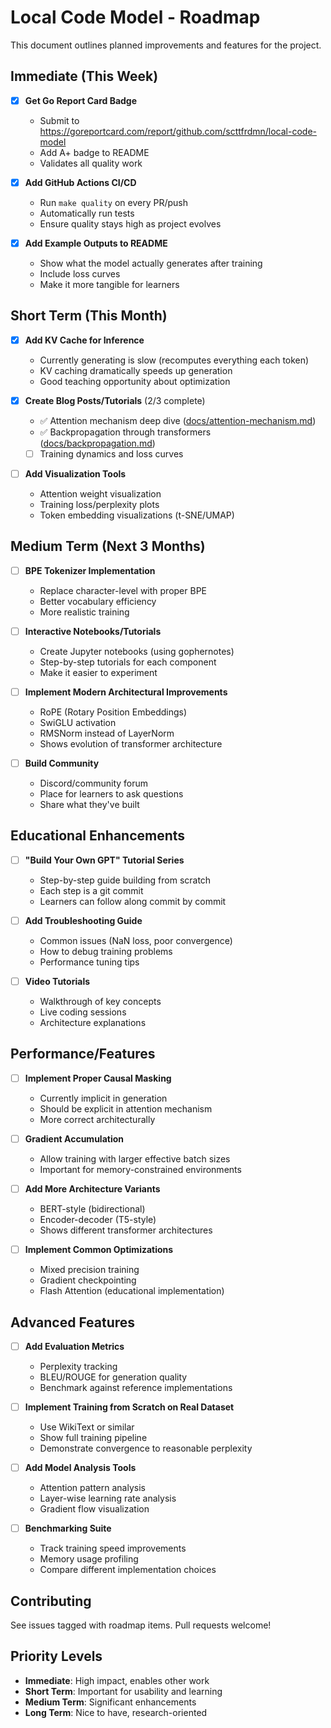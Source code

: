 # Local Code Model - Roadmap

This document outlines planned improvements and features for the project.

## Immediate (This Week)

- [x] **Get Go Report Card Badge**
  - Submit to https://goreportcard.com/report/github.com/scttfrdmn/local-code-model
  - Add A+ badge to README
  - Validates all quality work

- [x] **Add GitHub Actions CI/CD**
  - Run `make quality` on every PR/push
  - Automatically run tests
  - Ensure quality stays high as project evolves

- [x] **Add Example Outputs to README**
  - Show what the model actually generates after training
  - Include loss curves
  - Make it more tangible for learners

## Short Term (This Month)

- [x] **Add KV Cache for Inference**
  - Currently generating is slow (recomputes everything each token)
  - KV caching dramatically speeds up generation
  - Good teaching opportunity about optimization

- [x] **Create Blog Posts/Tutorials** (2/3 complete)
  - ✅ Attention mechanism deep dive ([docs/attention-mechanism.md](docs/attention-mechanism.md))
  - ✅ Backpropagation through transformers ([docs/backpropagation.md](docs/backpropagation.md))
  - [ ] Training dynamics and loss curves

- [ ] **Add Visualization Tools**
  - Attention weight visualization
  - Training loss/perplexity plots
  - Token embedding visualizations (t-SNE/UMAP)

## Medium Term (Next 3 Months)

- [ ] **BPE Tokenizer Implementation**
  - Replace character-level with proper BPE
  - Better vocabulary efficiency
  - More realistic training

- [ ] **Interactive Notebooks/Tutorials**
  - Create Jupyter notebooks (using gophernotes)
  - Step-by-step tutorials for each component
  - Make it easier to experiment

- [ ] **Implement Modern Architectural Improvements**
  - RoPE (Rotary Position Embeddings)
  - SwiGLU activation
  - RMSNorm instead of LayerNorm
  - Shows evolution of transformer architecture

- [ ] **Build Community**
  - Discord/community forum
  - Place for learners to ask questions
  - Share what they've built

## Educational Enhancements

- [ ] **"Build Your Own GPT" Tutorial Series**
  - Step-by-step guide building from scratch
  - Each step is a git commit
  - Learners can follow along commit by commit

- [ ] **Add Troubleshooting Guide**
  - Common issues (NaN loss, poor convergence)
  - How to debug training problems
  - Performance tuning tips

- [ ] **Video Tutorials**
  - Walkthrough of key concepts
  - Live coding sessions
  - Architecture explanations

## Performance/Features

- [ ] **Implement Proper Causal Masking**
  - Currently implicit in generation
  - Should be explicit in attention mechanism
  - More correct architecturally

- [ ] **Gradient Accumulation**
  - Allow training with larger effective batch sizes
  - Important for memory-constrained environments

- [ ] **Add More Architecture Variants**
  - BERT-style (bidirectional)
  - Encoder-decoder (T5-style)
  - Shows different transformer architectures

- [ ] **Implement Common Optimizations**
  - Mixed precision training
  - Gradient checkpointing
  - Flash Attention (educational implementation)

## Advanced Features

- [ ] **Add Evaluation Metrics**
  - Perplexity tracking
  - BLEU/ROUGE for generation quality
  - Benchmark against reference implementations

- [ ] **Implement Training from Scratch on Real Dataset**
  - Use WikiText or similar
  - Show full training pipeline
  - Demonstrate convergence to reasonable perplexity

- [ ] **Add Model Analysis Tools**
  - Attention pattern analysis
  - Layer-wise learning rate analysis
  - Gradient flow visualization

- [ ] **Benchmarking Suite**
  - Track training speed improvements
  - Memory usage profiling
  - Compare different implementation choices

## Contributing

See issues tagged with roadmap items. Pull requests welcome!

## Priority Levels

- **Immediate**: High impact, enables other work
- **Short Term**: Important for usability and learning
- **Medium Term**: Significant enhancements
- **Long Term**: Nice to have, research-oriented
